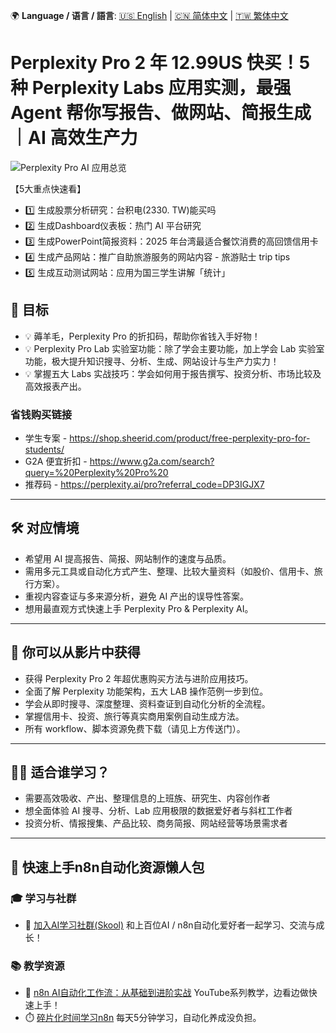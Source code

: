 🌍 **Language / 语言 / 語言**: [🇺🇸 English](./readme-en.md) | [🇨🇳 简体中文](./readme-cn.md) | [🇹🇼 繁体中文](./readme.md)

# Perplexity Pro 2 年 12.99US 快买！5 种 Perplexity Labs 应用实测，最强 Agent 帮你写报告、做网站、简报生成｜AI 高效生产力

![Perplexity Pro AI 应用总览](https://github.com/qwedsazxc78/ai-automation-n8n/blob/main/n8n/36-perplexity-5-lab/cover.png?raw=true)

【5大重点快速看】

* 1️⃣ 生成股票分析研究：台积电(2330. TW)能买吗
* 2️⃣ 生成Dashboard仪表板：热门 AI 平台研究
* 3️⃣ 生成PowerPoint简报资料：2025 年台湾最适合餐饮消费的高回馈信用卡
* 4️⃣ 生成产品网站：推广自助旅游服务的网站内容 - 旅游贴士 trip tips
* 5️⃣ 生成互动测试网站：应用为国三学生讲解「统计」

## 🎯 目标

* 💡 薅羊毛，Perplexity Pro 的折扣码，帮助你省钱入手好物！
* 💡 Perplexity Pro Lab 实验室功能：除了学会主要功能，加上学会 Lab 实验室功能，极大提升知识搜寻、分析、生成、网站设计与生产力实力！
* 💡 掌握五大 Labs 实战技巧：学会如何用于报告撰写、投资分析、市场比较及高效报表产出。

### 省钱购买链接

* 学生专案 - https://shop.sheerid.com/product/free-perplexity-pro-for-students/
* G2A 便宜折扣 - https://www.g2a.com/search?query=%20Perplexity%20Pro%20
* 推荐码 - https://perplexity.ai/pro?referral_code=DP3IGJX7

---

## 🛠️ 对应情境

* 希望用 AI 提高报告、简报、网站制作的速度与品质。
* 需用多元工具或自动化方式产生、整理、比较大量资料（如股价、信用卡、旅行方案）。
* 重视内容查证与多来源分析，避免 AI 产出的误导性答案。
* 想用最直观方式快速上手 Perplexity Pro & Perplexity AI。

---

## 🎥 你可以从影片中获得

* 获得 Perplexity Pro 2 年超优惠购买方法与进阶应用技巧。
* 全面了解 Perplexity 功能架构，五大 LAB 操作范例一步到位。
* 学会从即时搜寻、深度整理、资料查证到自动化分析的全流程。
* 掌握信用卡、投资、旅行等真实商用案例自动生成方法。
* 所有 workflow、脚本资源免费下载（请见上方传送门）。

---

## 👩‍💻 适合谁学习？

* 需要高效吸收、产出、整理信息的上班族、研究生、内容创作者
* 想全面体验 AI 搜寻、分析、Lab 应用极限的数据爱好者与斜杠工作者
* 投资分析、情报搜集、产品比较、商务简报、网站经营等场景需求者

---

## 🚀 快速上手n8n自动化资源懒人包

### 🎓 学习与社群

* 🔗 [加入AI学习社群(Skool)](https://www.skool.com/ai-brain-alex/about?ref=5dde9b20e8e7432aa9a01df6e89685f4)
  和上百位AI / n8n自动化爱好者一起学习、交流与成长！

### 📚 教学资源

* 🎥 [n8n AI自动化工作流：从基础到进阶实战](https://youtube.com/playlist?list=PLUf88uk7T54I83MBdbuXgUuA8rVklF4FA&si=wHsQw8YJu-erSdLd)
  YouTube系列教学，边看边做快速上手！
* ⏱️ [碎片化时间学习n8n](https://youtube.com/playlist?list=PLUf88uk7T54Iv6LV2NFgdTghaX2cPhtgH&si=G3gj2qn179ZFUqAZ)
  每天5分钟学习，自动化养成没负担。